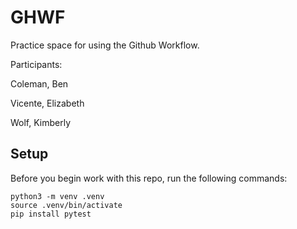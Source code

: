 
# GHWF

Practice space for using the Github Workflow.

Participants:

Coleman, Ben

Vicente, Elizabeth 

Wolf, Kimberly


## Setup

Before you begin work with this repo, run the following commands:

```
python3 -m venv .venv
source .venv/bin/activate
pip install pytest
```
